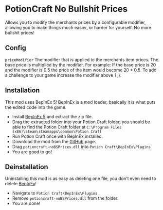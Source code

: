 # PotionCraft No Bullshit Prices
Allows you to modify the merchants prices by a configurable modifier, allowing you to make things much easier, or harder for yourself. No more bullshit prices!
## Config
`priceModifier` The modifier that is applied to the merchants item prices. The base price is multiplied by the modifier. For example: If the base price is 20 and the modifier is 0.5 the price of the item would become 20 * 0.5. To add a challenge to your game increase the modifier above 1 ;).
## Installation
This mod uses BepInEx 5! BepInEx is a mod loader, basically it is what puts the edited code into the game.
- Install [BepInEx 5](https://github.com/BepInEx/BepInEx/releases) and extract the zip file.
- Drag the extracted folder into your Potion Craft folder, you should be able to find the Potion Craft folder at `C:\Program Files (x86)\Steam\steamapps\common\Potion Craft`
- Run Potion Craft once with BepInEx installed.
- Download the mod from the [GitHub](https://github.com/catgocri/LifeSaltBuff/releases) page.
- Drag `potioncraft-noBSPrices.dll` into `Potion Craft\BepInEx\Plugins`
- You are good to go!
## Deinstallation
Uninstalling this mod is as easy as deleting one file, you don't even need to delete [BepInEx](https://github.com/BepInEx/BepInEx/releases)!
- Navigate to `Potion Craft\BepInEx\Plugins`
- Remove `potioncraft-noBSPrices.dll` from the folder.
- You are done!
